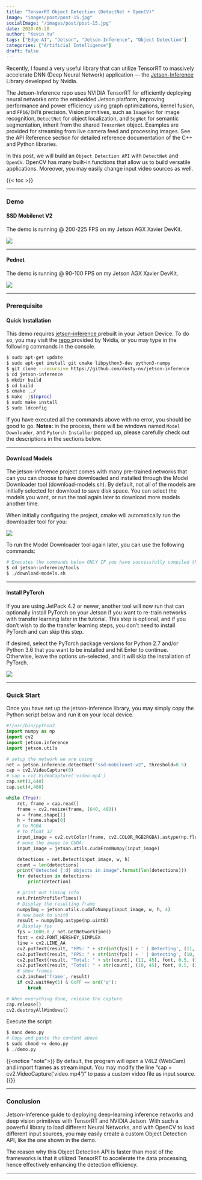 ```yaml
---
title: "TensorRT Object Detection (DetectNet + OpenCV)"
image: "images/post/post-15.jpg"
socialImage: "/images/post/post-15.jpg"
date: 2020-05-20
author: "Kevin Yu"
tags: ["Edge AI", "Jetson", "Jetson-Inference", "Object Detection"]
categories: ["Artificial Intelligence"]
draft: false
---
```


Recently, I found a very useful library that can utilize TensorRT to massively accelerate DNN (Deep Neural Network) application — the [ Jetson-Inference ](https://github.com/dusty-nv/jetson-inference) Library developed by Nvidia.

The Jetson-Inference repo uses NVIDIA TensorRT for efficiently deploying neural networks onto the embedded Jetson platform, improving performance and power efficiency using graph optimizations, kernel fusion, and `FP16/INT8` precision. Vision primitives, such as `ImageNet` for image recognition, `DetectNet` for object localization, and `SegNet` for semantic segmentation, inherit from the shared `TensorNet` object. Examples are provided for streaming from live camera feed and processing images. See the API Reference section for detailed reference documentation of the C++ and Python libraries.

In this post, we will build an `Object Detection API` with `DetectNet` and `OpenCV`. OpenCV has many built-in functions that allow us to build versatile applications. Moreover, you may easily change input video sources as well.

{{< toc >}}

---

### Demo

#### SSD Mobilenet V2

The demo is running @ 200-225 FPS on my Jetson AGX Xavier DevKit.

![](https://objectstorage.ap-tokyo-1.oraclecloud.com/n/nrmjjlvckvsb/b/blog-content-20211009/o/post-15-Screen-Shot-2020-05-15-at-3.36.11-PM-2048x1152.png)

---

#### Pednet

The demo is running @ 90-100 FPS on my Jetson AGX Xavier DevKit.

![](https://objectstorage.ap-tokyo-1.oraclecloud.com/n/nrmjjlvckvsb/b/blog-content-20211009/o/post-15-detectnet-demo006-2048x807.png)

---

### Prerequisite

#### Quick Installation

This demo requires [ jetson-inference ](https://github.com/dusty-nv/jetson-inference) prebuilt in your Jetson Device. To do so, you may visit the [ repo ](https://github.com/dusty-nv/jetson-inference/blob/master/docs/building-repo-2.md) provided by Nvidia, or you may type in the following commands in the console.

```bash
$ sudo apt-get update
$ sudo apt-get install git cmake libpython3-dev python3-numpy
$ git clone --recursive https://github.com/dusty-nv/jetson-inference
$ cd jetson-inference
$ mkdir build
$ cd build
$ cmake ../
$ make -j$(nproc)
$ sudo make install
$ sudo ldconfig
```

If you have executed all the commands above with no error, you should be good to go. **Notes:** in the process, there will be windows named `Model Downloader`, and `Pytorch Installer` popped up, please carefully check out the descriptions in the sections below.

---

#### Download Models

The jetson-inference project comes with many pre-trained networks that can you can choose to have downloaded and installed through the Model Downloader tool (download-models.sh). By default, not all of the models are initially selected for download to save disk space. You can select the models you want, or run the tool again later to download more models another time.

When initially configuring the project, cmake will automatically run the downloader tool for you:

![](https://objectstorage.ap-tokyo-1.oraclecloud.com/n/nrmjjlvckvsb/b/blog-content-20211009/o/post-15-download-models.jpg)

To run the Model Downloader tool again later, you can use the following commands:

```bash
# Executes the commands below ONLY IF you have successfully compiled the jetson-inference library
$ cd jetson-inference/tools
$ ./download-models.sh
```

---

#### Install PyTorch

If you are using JetPack 4.2 or newer, another tool will now run that can optionally install PyTorch on your Jetson if you want to re-train networks with transfer learning later in the tutorial. This step is optional, and if you don’t wish to do the transfer learning steps, you don’t need to install PyTorch and can skip this step.

If desired, select the PyTorch package versions for Python 2.7 and/or Python 3.6 that you want to be installed and hit Enter to continue. Otherwise, leave the options un-selected, and it will skip the installation of PyTorch.

![](https://objectstorage.ap-tokyo-1.oraclecloud.com/n/nrmjjlvckvsb/b/blog-content-20211009/o/post-15-pytorch-installer.jpg)

---

### Quick Start

Once you have set up the jetson-inference library, you may simply copy the Python script below and run it on your local device.

```python
#!/usr/bin/python3
import numpy as np
import cv2
import jetson.inference
import jetson.utils

# setup the network we are using
net = jetson.inference.detectNet("ssd-mobilenet-v2", threshold=0.5)
cap = cv2.VideoCapture(0)
# cap = cv2.VideoCapture('video.mp4')
cap.set(3,640)
cap.set(4,480)

while (True):
    ret, frame = cap.read()
    frame = cv2.resize(frame, (640, 480))
    w = frame.shape[1]
    h = frame.shape[0]
    # to RGBA
    # to float 32
    input_image = cv2.cvtColor(frame, cv2.COLOR_RGB2RGBA).astype(np.float32)
    # move the image to CUDA:
    input_image = jetson.utils.cudaFromNumpy(input_image)

    detections = net.Detect(input_image, w, h)
    count = len(detections)
    print("detected {:d} objects in image".format(len(detections)))
    for detection in detections:
        print(detection)

    # print out timing info
    net.PrintProfilerTimes()
    # Display the resulting frame
    numpyImg = jetson.utils.cudaToNumpy(input_image, w, h, 4)
    # now back to unit8
    result = numpyImg.astype(np.uint8)
    # Display fps
    fps = 1000.0 / net.GetNetworkTime()
    font = cv2.FONT_HERSHEY_SIMPLEX
    line = cv2.LINE_AA
    cv2.putText(result, "FPS: " + str(int(fps)) + ' | Detecting', (11, 20), font, 0.5, (32, 32, 32), 4, line)
    cv2.putText(result, "FPS: " + str(int(fps)) + ' | Detecting', (10, 20), font, 0.5, (240, 240, 240), 1, line)
    cv2.putText(result, "Total: " + str(count), (11, 45), font, 0.5, (32, 32, 32), 4, line)
    cv2.putText(result, "Total: " + str(count), (10, 45), font, 0.5, (240, 240, 240), 1, line)
    # show frames
    cv2.imshow('frame', result)
    if cv2.waitKey(1) & 0xFF == ord('q'):
        break

# When everything done, release the capture
cap.release()
cv2.destroyAllWindows()
```

Execute the script:

```python
$ nano demo.py
# Copy and paste the content above
$ sudo chmod +x demo.py
$ ./demo.py
```

{{<notice "note">}}
By default, the program will open a V4L2 (WebCam) and import frames as stream input. You may modify the line “cap = cv2.VideoCapture(‘video.mp4’)” to pass a custom video file as input source.
{{</notice>}}

---

### Conclusion

Jetson-Inference guide to deploying deep-learning inference networks and deep vision primitives with TensorRT and NVIDIA Jetson. With such a powerful library to load different Neural Networks, and with OpenCV to load different input sources, you may easily create a custom Object Detection API, like the one shown in the demo.

The reason why this Object Detection API is faster than most of the frameworks is that it utilized TensorRT to accelerate the data processing, hence effectively enhancing the detection efficiency.

---
